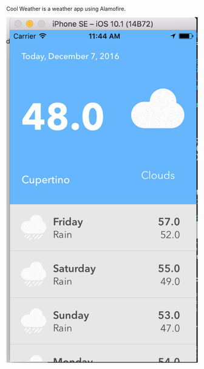 Cool Weather is a weather app using Alamofire.

![Alt text](https://github.com/mrabins/coolweather/blob/master/Weather1.png)
